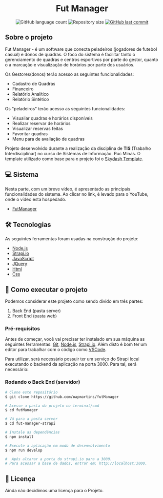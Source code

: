 <h1 align="center">
    <label> Fut Manager </label>
</h1>

<p align="center">
  <img alt="GitHub language count" src="https://img.shields.io/github/languages/count/oapmartins/futManager?color=%2304D361">

  <img alt="Repository size" src="https://img.shields.io/github/repo-size/oapmartins/futManager">
  
  <a href="https://github.com/oapmartins/FutManager/commits/master">
    <img alt="GitHub last commit" src="https://img.shields.io/github/last-commit/oapmartins/futManager">
  </a>
</p>

## Sobre o projeto

Fut Manager - é um software que conecta peladeiros (jogadores de futebol casual) e donos de quadras. O foco do sistema é facilitar tanto o gerenciamento de quadras e centros esportivos por parte do gestor, quanto o a marcação e visualização de horários por parte dos usuários. 

Os Gestores(donos) terão acesso as seguintes funcionalidades:
- Cadastro de Quadras
- Financeiro
- Relatório Analítico 
- Relatório Sintético

Os "peladeiros" terão acesso as seguintes funcionalidades:
- Visualiar quadras e horários disponíveis
- Realizar reservar de horários
- Visualizar reservas feitas
- Favoritar quadras
- Menu para de avaliação de quadras

Projeto desenvolvido durante a realização da disciplina de **TIS** (Trabalho Interdisciplinar) no curso de Sistemas de Informação. Puc Minas. O template utilizado como base para o projeto foi o [Skydash Template](https://www.bootstrapdash.com/product/skydash-free/).


## 💻 Sistema

Nesta parte, com um breve vídeo, é apresentado as principais funcionalidades do sistema. Ao clicar no link, é levado para o YouTube, onde o vídeo esta hospedado.

 - [FutManager](https://www.youtube.com/watch?v=8mAY8TV0vSw)





## 🛠 Tecnologias

As seguintes ferramentas foram usadas na construção do projeto:

- [Node.js][nodejs]
- [Strapi.io](https://strapi.io/)
- [JavaScript](https://developer.mozilla.org/pt-BR/docs/Web/JavaScript)
- [JQuery](https://jquery.com/)
- [Html](https://developer.mozilla.org/pt-BR/docs/Web/HTML)
- [Css](https://developer.mozilla.org/pt-BR/docs/Web/CSS)


## 🚀 Como executar o projeto

Podemos considerar este projeto como sendo divido em três partes:
1. Back End (pasta server) 
2. Front End (pasta web)

### Pré-requisitos

Antes de começar, você vai precisar ter instalado em sua máquina as seguintes ferramentas:
[Git](https://git-scm.com), [Node.js][nodejs], [Strapi.io](https://strapi.io/documentation/developer-docs/latest/setup-deployment-guides/installation.html). 
Além disto é bom ter um editor para trabalhar com o código como [VSCode][vscode].

Para utilizar, será necessário possuir ter um serviço do Strapi local executando o backend da aplicação na porta 3000. Para tal, será necessário:

###  Rodando o Back End (servidor)

```bash
# Clone este repositório
$ git clone https://github.com/oapmartins/futManager

# Acesse a pasta do projeto no terminal/cmd
$ cd futManager

# Vá para a pasta server
$ cd fut-manager-strapi

# Instale as dependências
$ npm install

# Execute a aplicação em modo de desenvolvimento
$ npm run develop

#  Após altarar a porta do strapi.io para a 3000. 
# Para acessar a base de dados, entrar em: http://localhost:3000.
```



## 📝 Licença

Ainda não decidimos uma licença para o Projeto.

[nodejs]: https://nodejs.org/
[typescript]: https://www.typescriptlang.org/
[expo]: https://expo.io/
[reactjs]: https://reactjs.org
[rn]: https://facebook.github.io/react-native/
[yarn]: https://yarnpkg.com/
[vscode]: https://code.visualstudio.com/
[vceditconfig]: https://marketplace.visualstudio.com/items?itemName=EditorConfig.EditorConfig
[license]: https://opensource.org/licenses/MIT
[vceslint]: https://marketplace.visualstudio.com/items?itemName=dbaeumer.vscode-eslint
[prettier]: https://marketplace.visualstudio.com/items?itemName=esbenp.prettier-vscode
[rs]: https://rocketseat.com.br
